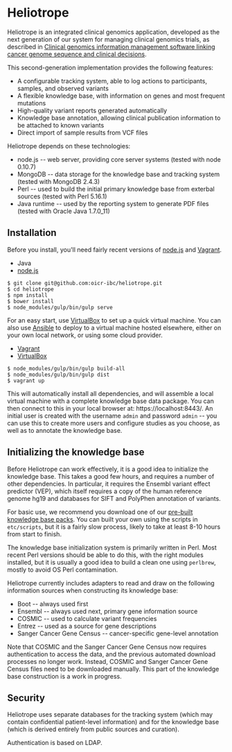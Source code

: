 Heliotrope
==========

Heliotrope is an integrated clinical genomics application, developed as the next generation of our
system for managing clinical genomics trials, as described in
[Clinical genomics information management software linking cancer genome sequence and clinical decisions](http://www.ncbi.nlm.nih.gov/pubmed/23603536).

This second-generation implementation provides the following features:

*  A configurable tracking system, able to log actions to participants, samples, and observed variants
*  A flexible knowledge base, with information on genes and most frequent mutations
*  High-quality variant reports generated automatically
*  Knowledge base annotation, allowing clinical publication information to be attached to known variants
*  Direct import of sample results from VCF files

Heliotrope depends on these technologies:

*  node.js -- web server, providing core server systems (tested with node 0.10.7)
*  MongoDB -- data storage for the knowledge base and tracking system (tested with MongoDB 2.4.3)
*  Perl -- used to build the initial primary knowledge base from exterbal sources (tested with Perl 5.16.1)
*  Java runtime -- used by the reporting system to generate PDF files (tested with Oracle Java 1.7.0_11)


Installation
------------

Before you install, you'll need fairly recent versions of [node.js](https//nodejs.org/) and
[Vagrant](http://www.vagrantup.com/‎).

*  Java
*  [node.js](https//nodejs.org/)

```shell
$ git clone git@github.com:oicr-ibc/heliotrope.git
$ cd heliotrope
$ npm install
$ bower install
$ node_modules/gulp/bin/gulp serve
```

For an easy start, use [VirtualBox](https://www.virtualbox.org/‎)
to set up a quick virtual machine. You can also use [Ansible](http://www.ansible.com) to deploy to
a virtual machine hosted elsewhere, either on your own local network, or using some cloud provider.

*  [Vagrant](http://www.vagrantup.com/‎)
*  [VirtualBox](https://www.virtualbox.org/‎)

```shell
$ node_modules/gulp/bin/gulp build-all
$ node_modules/gulp/bin/gulp dist
$ vagrant up
```

This will automatically install all dependencies, and will assemble a local virtual machine with a complete
knowledge base data package. You can then connect to this in your local browser at: https://localhost:8443/.
An initial user is created with the username `admin` and password `admin` -- you can use this to create more
users and configure studies as you choose, as well as to annotate the knowledge base.


Initializing the knowledge base
-------------------------------

Before Heliotrope can work effectively, it is a good idea to initialize the knowledge base. This takes a good
few hours, and requires a number of other dependencies. In particular, it requires the Ensembl variant
effect predictor (VEP), which itself requires a copy of the human reference genome hg19 and databases for
SIFT and PolyPhen annotation of variants.

For basic use, we recommend you download one of our [pre-built knowledge base packs](https://github.com/oicr-ibc/heliotrope/wiki/Knowledge-base).
You can built your own using the scripts in `etc/scripts`, but it is a fairly slow process, likely to take at least
8-10 hours from start to finish.

The knowledge base initialization system is primarily written in Perl. Most recent Perl versions should be
able to do this, with the right modules installed, but it is usually a good idea to build a clean one using
`perlbrew`, mostly to avoid OS Perl contamination.

Heliotrope currently includes adapters to read and draw on the following information sources when constructing
its knowledge base:

*  Boot -- always used first
*  Ensembl -- always used next, primary gene information source
*  COSMIC -- used to calculate variant frequencies
*  Entrez -- used as a source for gene descriptions
*  Sanger Cancer Gene Census -- cancer-specific gene-level annotation

Note that COSMIC and the Sanger Cancer Gene Census now requires authentication to access the data, and the
previous automated download processes no longer work. Instead, COSMIC and Sanger Cancer Gene Census files
need to be downloaded manually. This part of the knowledge base construction is a work in progress.


Security
--------

Heliotrope uses separate databases for the tracking system (which may contain confidential patient-level information) and for the knowledge base (which
is derived entirely from public sources and curation).

Authentication is based on LDAP.


